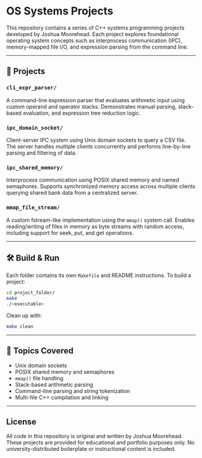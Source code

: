 # OS Systems Projects

This repository contains a series of C++ systems programming projects developed by Joshua Moorehead. Each project explores foundational operating system concepts such as interprocess communication (IPC), memory-mapped file I/O, and expression parsing from the command line.

---

## 🔧 Projects

### `cli_expr_parser/`
A command-line expression parser that evaluates arithmetic input using custom operand and operator stacks. Demonstrates manual parsing, stack-based evaluation, and expression tree reduction logic.

### `ipc_domain_socket/`
Client-server IPC system using Unix domain sockets to query a CSV file. The server handles multiple clients concurrently and performs line-by-line parsing and filtering of data.

### `ipc_shared_memory/`
Interprocess communication using POSIX shared memory and named semaphores. Supports synchronized memory access across multiple clients querying shared bank data from a centralized server.

### `mmap_file_stream/`
A custom fstream-like implementation using the `mmap()` system call. Enables reading/writing of files in memory as byte streams with random access, including support for seek, put, and get operations.

---

## 🛠 Build & Run

Each folder contains its own `Makefile` and README instructions. To build a project:

```bash
cd project_folder/
make
./<executable>
```

Clean up with:

```bash
make clean
```

---

## 🧠 Topics Covered

- Unix domain sockets
- POSIX shared memory and semaphores
- `mmap()` file handling
- Stack-based arithmetic parsing
- Command-line parsing and string tokenization
- Multi-file C++ compilation and linking

---

## License

All code in this repository is original and written by Joshua Moorehead. These projects are provided for educational and portfolio purposes only. No university-distributed boilerplate or instructional content is included.
